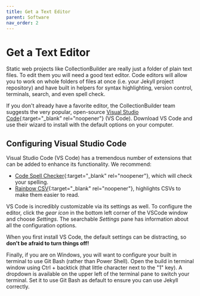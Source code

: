 ```yaml
---
title: Get a Text Editor
parent: Software
nav_order: 2
---
```


# Get a Text Editor

Static web projects like CollectionBuilder are really just a folder of plain text files.
To edit them you will need a good text editor.
Code editors will allow you to work on whole folders of files at once (i.e. your Jekyll project repository) and have built in helpers for syntax highlighting, version control, terminals, search, and even spell check.

If you don't already have a favorite editor, the CollectionBuilder team suggests the very popular, open-source [Visual Studio Code](https://code.visualstudio.com/){:target="_blank" rel="noopener"} (VS Code).
Download VS Code and use their wizard to install with the default options on your computer.

## Configuring Visual Studio Code

Visual Studio Code (VS Code) has a tremendous number of extensions that can be added to enhance its functionality. 
We recommend: 

- [Code Spell Checker](https://marketplace.visualstudio.com/items?itemName=streetsidesoftware.code-spell-checker){:target="_blank" rel="noopener"}, which will check your spelling.
- [Rainbow CSV](https://marketplace.visualstudio.com/items?itemName=mechatroner.rainbow-csv){:target="_blank" rel="noopener"}, highlights CSVs to make them easier to read.

VS Code is incredibly customizable via its settings as well. 
To configure the editor, click the *gear icon* in the bottom left corner of the VSCode window and choose *Settings*.
The searchable *Settings* pane has information about all the configuration options.

When you first install VS Code, the default settings can be distracting, so **don't be afraid to turn things off!**

Finally, if you are on Windows, you will want to configure your built in terminal to use Git Bash (rather than Power Shell). 
Open the build in terminal window using Ctrl + backtick (that little character next to the "1" key).
A dropdown is available on the upper left of the terminal pane to switch your terminal.
Set it to use Git Bash as default to ensure you can use Jekyll correctly.
